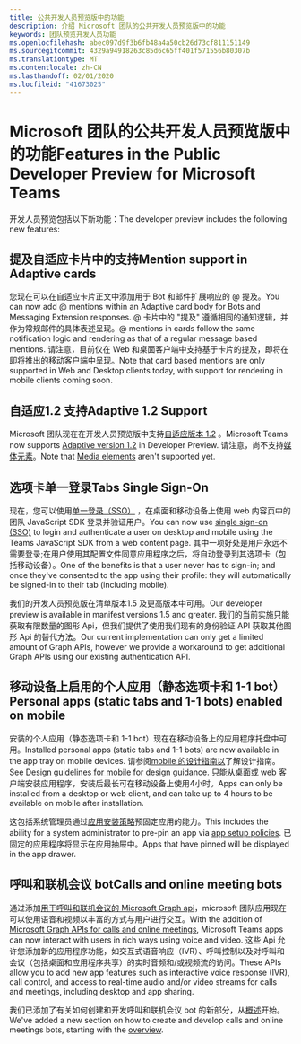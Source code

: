 ```yaml
---
title: 公共开发人员预览版中的功能
description: 介绍 Microsoft 团队的公共开发人员预览版中的功能
keywords: 团队预览开发人员功能
ms.openlocfilehash: abec097d9f3b6fb48a4a50cb26d73cf811151149
ms.sourcegitcommit: 4329a94918263c85d6c65ff401f571556b80307b
ms.translationtype: MT
ms.contentlocale: zh-CN
ms.lasthandoff: 02/01/2020
ms.locfileid: "41673025"
---
```

# <a name="features-in-the-public-developer-preview-for-microsoft-teams"></a><span data-ttu-id="54709-104">Microsoft 团队的公共开发人员预览版中的功能</span><span class="sxs-lookup"><span data-stu-id="54709-104">Features in the Public Developer Preview for Microsoft Teams</span></span>

<span data-ttu-id="54709-105">开发人员预览包括以下新功能：</span><span class="sxs-lookup"><span data-stu-id="54709-105">The developer preview includes the following new features:</span></span>

## <a name="mention-support-in-adaptive-cards"></a><span data-ttu-id="54709-106">提及自适应卡片中的支持</span><span class="sxs-lookup"><span data-stu-id="54709-106">Mention support in Adaptive cards</span></span>

<span data-ttu-id="54709-107">您现在可以在自适应卡片正文中添加用于 Bot 和邮件扩展响应的 @ 提及。</span><span class="sxs-lookup"><span data-stu-id="54709-107">You can now add @ mentions within an Adaptive card body for Bots and Messaging Extension responses.</span></span> <span data-ttu-id="54709-108">@ 卡片中的 "提及" 遵循相同的通知逻辑，并作为常规邮件的具体表述呈现。</span><span class="sxs-lookup"><span data-stu-id="54709-108">@ mentions in cards follow the same notification logic and rendering as that of a regular message based mentions.</span></span> <span data-ttu-id="54709-109">请注意，目前仅在 Web 和桌面客户端中支持基于卡片的提及，即将在即将推出的移动客户端中呈现。</span><span class="sxs-lookup"><span data-stu-id="54709-109">Note that card based mentions are only supported in Web and Desktop clients today, with support for rendering in mobile clients coming soon.</span></span>

## <a name="adaptive-12-support"></a><span data-ttu-id="54709-110">自适应1.2 支持</span><span class="sxs-lookup"><span data-stu-id="54709-110">Adaptive 1.2 Support</span></span>

<span data-ttu-id="54709-111">Microsoft 团队现在在开发人员预览版中支持[自适应版本 1.2](https://github.com/microsoft/AdaptiveCards/releases/tag/v1.2.0) 。</span><span class="sxs-lookup"><span data-stu-id="54709-111">Microsoft Teams now supports [Adaptive version 1.2](https://github.com/microsoft/AdaptiveCards/releases/tag/v1.2.0) in Developer Preview.</span></span> <span data-ttu-id="54709-112">请注意，尚不支持[媒体元素](https://adaptivecards.io/explorer/Media.html)。</span><span class="sxs-lookup"><span data-stu-id="54709-112">Note that [Media elements](https://adaptivecards.io/explorer/Media.html) aren't supported yet.</span></span>

## <a name="tabs-single-sign-on"></a><span data-ttu-id="54709-113">选项卡单一登录</span><span class="sxs-lookup"><span data-stu-id="54709-113">Tabs Single Sign-On</span></span>

<span data-ttu-id="54709-114">现在，您可以使用[单一登录（SSO）](~/tabs/how-to/authentication/auth-aad-sso.md) ，在桌面和移动设备上使用 web 内容页中的团队 JavaScript SDK 登录并验证用户。</span><span class="sxs-lookup"><span data-stu-id="54709-114">You can now use [single sign-on (SSO)](~/tabs/how-to/authentication/auth-aad-sso.md) to login and authenticate a user on desktop and mobile using the Teams JavaScript SDK from a web content page.</span></span> <span data-ttu-id="54709-115">其中一项好处是用户永远不需要登录;在用户使用其配置文件同意应用程序之后，将自动登录到其选项卡（包括移动设备）。</span><span class="sxs-lookup"><span data-stu-id="54709-115">One of the benefits is that a user never has to sign-in; and once they've consented to the app using their profile: they will automatically be signed-in to their tab (including mobile).</span></span>

<span data-ttu-id="54709-116">我们的开发人员预览版在清单版本1.5 及更高版本中可用。</span><span class="sxs-lookup"><span data-stu-id="54709-116">Our developer preview is available in manifest versions 1.5 and greater.</span></span> <span data-ttu-id="54709-117">我们的当前实施只能获取有限数量的图形 Api，但我们提供了使用我们现有的身份验证 API 获取其他图形 Api 的替代方法。</span><span class="sxs-lookup"><span data-stu-id="54709-117">Our current implementation can only get a limited amount of Graph APIs, however we provide a workaround to get additional Graph APIs using our existing authentication API.</span></span>

## <a name="personal-apps-static-tabs-and-1-1-bots-enabled-on-mobile"></a><span data-ttu-id="54709-118">移动设备上启用的个人应用（静态选项卡和 1-1 bot）</span><span class="sxs-lookup"><span data-stu-id="54709-118">Personal apps (static tabs and 1-1 bots) enabled on mobile</span></span>

<span data-ttu-id="54709-119">安装的个人应用（静态选项卡和 1-1 bot）现在在移动设备上的应用程序托盘中可用。</span><span class="sxs-lookup"><span data-stu-id="54709-119">Installed personal apps (static tabs and 1-1 bots) are now available in the app tray on mobile devices.</span></span> <span data-ttu-id="54709-120">请参阅[mobile 的设计指南以](~/tabs/design/tabs-mobile.md)了解设计指南。</span><span class="sxs-lookup"><span data-stu-id="54709-120">See [Design guidelines for mobile](~/tabs/design/tabs-mobile.md) for design guidance.</span></span> <span data-ttu-id="54709-121">只能从桌面或 web 客户端安装应用程序，安装后最长可在移动设备上使用4小时。</span><span class="sxs-lookup"><span data-stu-id="54709-121">Apps can only be installed from a desktop or web client, and can take up to 4 hours to be available on mobile after installation.</span></span>

<span data-ttu-id="54709-122">这包括系统管理员通过[应用安装策略](/microsoftteams/teams-app-setup-policies)预固定应用的能力。</span><span class="sxs-lookup"><span data-stu-id="54709-122">This includes the ability for a system administrator to pre-pin an app via [app setup policies](/microsoftteams/teams-app-setup-policies).</span></span> <span data-ttu-id="54709-123">已固定的应用程序将显示在应用抽屉中。</span><span class="sxs-lookup"><span data-stu-id="54709-123">Apps that have pinned will be displayed in the app drawer.</span></span>

## <a name="calls-and-online-meeting-bots"></a><span data-ttu-id="54709-124">呼叫和联机会议 bot</span><span class="sxs-lookup"><span data-stu-id="54709-124">Calls and online meeting bots</span></span>

<span data-ttu-id="54709-125">通过添加[用于呼叫和联机会议的 Microsoft Graph api](/graph/api/resources/communications-api-overview?view=graph-rest-beta)，microsoft 团队应用现在可以使用语音和视频以丰富的方式与用户进行交互。</span><span class="sxs-lookup"><span data-stu-id="54709-125">With the addition of [Microsoft Graph APIs for calls and online meetings](/graph/api/resources/communications-api-overview?view=graph-rest-beta), Microsoft Teams apps can now interact with users in rich ways using voice and video.</span></span> <span data-ttu-id="54709-126">这些 Api 允许您添加新的应用程序功能，如交互式语音响应（IVR）、呼叫控制以及对呼叫和会议（包括桌面和应用程序共享）的实时音频和/或视频流的访问。</span><span class="sxs-lookup"><span data-stu-id="54709-126">These APIs allow you to add new app features such as interactive voice response (IVR), call control, and access to real-time audio and/or video streams for calls and meetings, including desktop and app sharing.</span></span>

<span data-ttu-id="54709-127">我们已添加了有关如何创建和开发呼叫和联机会议 bot 的新部分，从[概述](~/bots/calls-and-meetings/calls-meetings-bots-overview.md)开始。</span><span class="sxs-lookup"><span data-stu-id="54709-127">We've added a new section on how to create and develop calls and online meetings bots, starting with the [overview](~/bots/calls-and-meetings/calls-meetings-bots-overview.md).</span></span>
